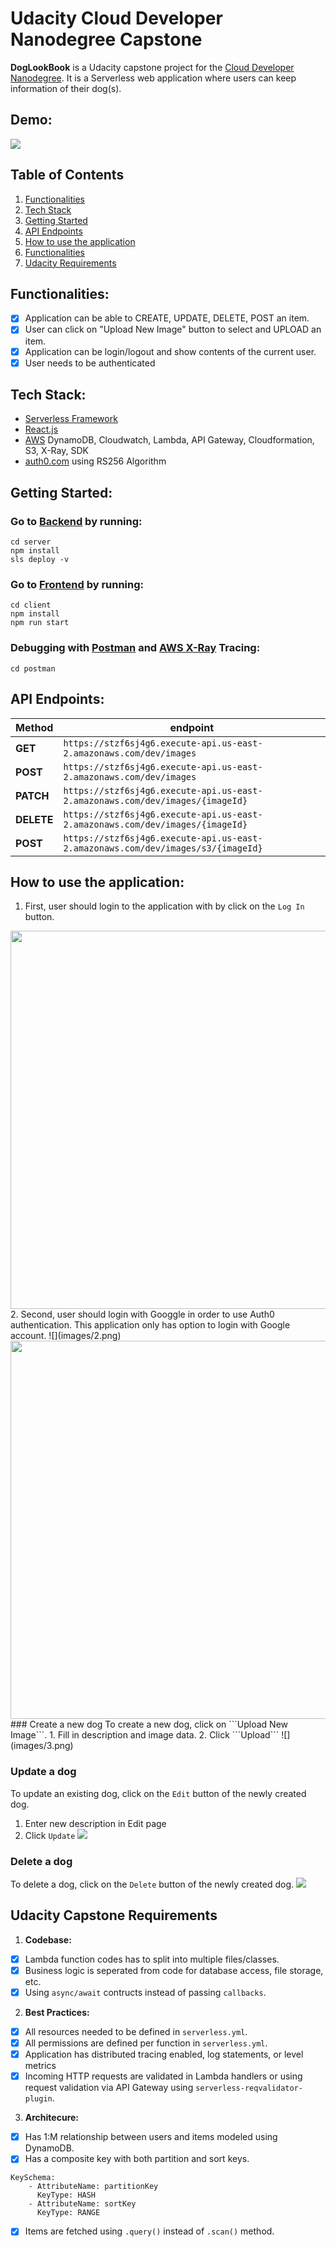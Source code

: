 # Udacity Cloud Developer Nanodegree Capstone

**DogLookBook** is a Udacity capstone project for the [Cloud Developer Nanodegree](https://www.udacity.com/course/cloud-developer-nanodegree--nd9990). It is a Serverless web application where users can keep information of their dog(s). 

## Demo: 
![](images/demo.gif)

## Table of Contents
1. [Functionalities](#functionalities)
1. [Tech Stack](#tech-stack)
2. [Getting Started](#getting-started)
3. [API Endpoints](#api-endpoints)
4. [How to use the application](#how-to-use-the-application)
5. [Functionalities](#functionalities)
6. [Udacity Requirements](#udacity-capstone-requirements)

## Functionalities:
- [x] Application can be able to CREATE, UPDATE, DELETE, POST an item.
- [x] User can click on "Upload New Image" button to select and UPLOAD an item. 
- [x] Application can be login/logout and show contents of the current user. 
- [x] User needs to be authenticated

## Tech Stack: 
- [Serverless Framework](https://www.serverless.com/)
- [React.js](https://reactjs.org/)
- [AWS](https://aws.amazon.com/) DynamoDB, Cloudwatch, Lambda, API Gateway, Cloudformation, S3, X-Ray, SDK
- [auth0.com](Auth0) using RS256 Algorithm

## Getting Started:
### Go to [Backend](server) by running: 
```
cd server
npm install
sls deploy -v
```

### Go to [Frontend](client) by running:
```
cd client
npm install
npm run start
```

### Debugging with [Postman](postman) and [AWS X-Ray](https://aws.amazon.com/xray/) Tracing: 
```
cd postman
```

## API Endpoints: 
| **Method** | **endpoint** |
| ---------- | ------------ |
| **GET**    | `https://stzf6sj4g6.execute-api.us-east-2.amazonaws.com/dev/images`|
| **POST**   | `https://stzf6sj4g6.execute-api.us-east-2.amazonaws.com/dev/images`|
| **PATCH**  | `https://stzf6sj4g6.execute-api.us-east-2.amazonaws.com/dev/images/{imageId}`|
| **DELETE** | `https://stzf6sj4g6.execute-api.us-east-2.amazonaws.com/dev/images/{imageId}`|
| **POST**   | `https://stzf6sj4g6.execute-api.us-east-2.amazonaws.com/dev/images/s3/{imageId}`|

## How to use the application: 
1. First, user should login to the application with by click on the ```Log In``` button.
<img src="images/1.png" width="1461" height="605">
2. Second, user should login with Googgle in order to use Auth0 authentication. This application only has option to login with Google account. 
![](images/2.png)
<img src="images/2.png" width="1461" height="605">
### Create a new dog 
To create a new dog, click on ```Upload New Image```.
1. Fill in description and image data.
2. Click ```Upload```
![](images/3.png)

### Update a dog
To update an existing dog, click on the ```Edit``` button of the newly created dog.
1. Enter new description in Edit page
2. Click ```Update```
![](images/4.png)

### Delete a dog
To delete a dog, click on the ```Delete``` button of the newly created dog.
![](images/5.png)

## Udacity Capstone Requirements
1. **Codebase:** 
- [x] Lambda function codes has to split into multiple files/classes. 
- [x] Business logic is seperated from code for database access, file storage, etc. 
- [x] Using `async/await` contructs instead of passing `callbacks`. 
2. **Best Practices:**
- [x] All resources needed to be defined in `serverless.yml`. 
- [x] All permissions are defined per function in `serverless.yml`.
- [x] Application has distributed tracing enabled, log statements, or level metrics
- [x] Incoming HTTP requests are validated in Lambda handlers or using request validation via API Gateway using `serverless-reqvalidator-plugin`. 
3. **Architecure:** 
- [x] Has 1:M relationship between users and items modeled using DynamoDB. 
- [x] Has a composite key with both partition and sort keys. 
```
KeySchema: 
    - AttributeName: partitionKey
      KeyType: HASH
    - AttributeName: sortKey
      KeyType: RANGE
```
- [x] Items are fetched using `.query()` instead of `.scan()` method. 
